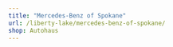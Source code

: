 ```yaml
---
title: "Mercedes-Benz of Spokane"
url: /liberty-lake/mercedes-benz-of-spokane/
shop: Autohaus
---
```

